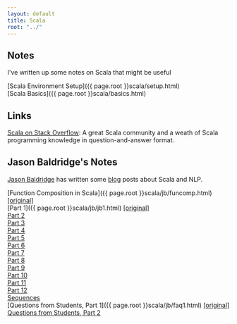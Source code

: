 ```yaml
---
layout: default
title: Scala
root: "../"
---
```


## Notes

I've written up some notes on Scala that might be useful

[Scala Environment Setup]({{ page.root }}scala/setup.html)  
[Scala Basics]({{ page.root }}scala/basics.html)  


## Links

[Scala on Stack Overflow](http://stackoverflow.com/tags/scala/info): A great Scala community and a weath of Scala programming knowledge in question-and-answer format.



## Jason Baldridge's Notes

[Jason Baldridge](http://www.jasonbaldridge.com) has written some [blog](http://bcomposes.wordpress.com/) posts about Scala and NLP.

[Function Composition in Scala]({{ page.root }}scala/jb/funcomp.html)  [\[original\]](http://bcomposes.wordpress.com/2011/08/20/fun-with-function-composition-in-scala/)  
[Part 1]({{ page.root }}scala/jb/jb1.html)  [\[original\]](http://bcomposes.wordpress.com/2011/08/22/first-steps-in-scala-for-first-time-programmers-part-1/)  
[Part 2](http://bcomposes.wordpress.com/2011/08/24/first-steps-in-scala-for-beginning-programmers-part-2/)  
[Part 3](http://bcomposes.wordpress.com/2011/08/26/first-steps-in-scala-for-beginning-programmers-part-3/)  
[Part 4](http://bcomposes.wordpress.com/2011/08/30/first-steps-in-scala-for-beginning-programmers-part-4/)  
[Part 5](http://bcomposes.wordpress.com/2011/09/04/first-steps-in-scala-for-beginning-programmers-part-5/)  
[Part 6](http://bcomposes.wordpress.com/2011/09/06/first-steps-in-scala-for-beginning-programmers-part-6/)  
[Part 7](http://bcomposes.wordpress.com/2011/09/12/first-steps-in-scala-for-beginning-programmers-part-7/)  
[Part 8](http://bcomposes.wordpress.com/2011/09/19/first-steps-in-scala-for-beginning-programmers-part-8/)  
[Part 9](http://bcomposes.wordpress.com/2011/10/24/first-steps-in-scala-for-beginning-programmers-part-9/)  
[Part 10](http://bcomposes.wordpress.com/2011/10/25/first-steps-in-scala-for-beginning-programmers-part-10/)  
[Part 11](http://bcomposes.wordpress.com/2011/10/26/first-steps-in-scala-for-beginning-programmers-part-11/)  
[Part 12](http://bcomposes.wordpress.com/2011/11/14/first-steps-in-scala-for-beginning-programmers-part-12/)  
[Sequences](http://bcomposes.wordpress.com/2012/02/14/variations-for-computing-results-from-sequences-in-scala/)  
[Questions from Students, Part 1]({{ page.root }}scala/jb/faq1.html) [\[original\]](http://bcomposes.wordpress.com/2012/02/23/student-questions-about-scala-part-1/)  
[Questions from Students, Part 2](http://bcomposes.wordpress.com/2012/03/01/student-questions-about-scala-part-2/)  



